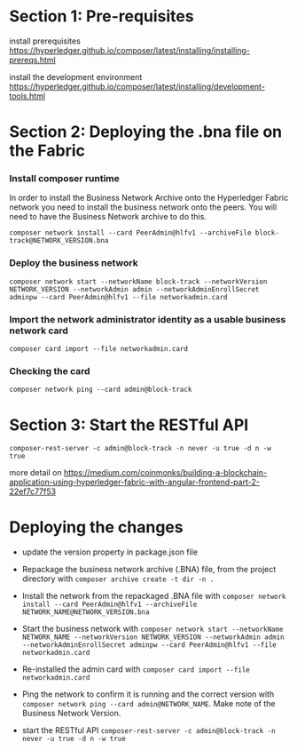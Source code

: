 # Section 1: Pre-requisites
install prerequisites
https://hyperledger.github.io/composer/latest/installing/installing-prereqs.html

install the development environment
https://hyperledger.github.io/composer/latest/installing/development-tools.html

# Section 2: Deploying the .bna file on the Fabric
### Install composer runtime
In order to install the Business Network Archive onto the Hyperledger Fabric network you need to install the business network onto the peers. You will need to have the Business Network archive to do this.

`composer network install --card PeerAdmin@hlfv1 --archiveFile
block-track@NETWORK_VERSION.bna`

### Deploy the business network
`composer network start --networkName block-track --networkVersion NETWORK_VERSION --networkAdmin admin --networkAdminEnrollSecret adminpw --card PeerAdmin@hlfv1 --file networkadmin.card`

### Import the network administrator identity as a usable business network card
`composer card import --file networkadmin.card`

### Checking the card
`composer network ping --card admin@block-track`

# Section 3: Start the RESTful API
`composer-rest-server -c admin@block-track -n never -u true -d n -w true`

more detail on https://medium.com/coinmonks/building-a-blockchain-application-using-hyperledger-fabric-with-angular-frontend-part-2-22ef7c77f53

# Deploying the changes

* update the version property in package.json file

* Repackage the business network archive (.BNA) file, from the project directory with `composer archive create -t dir -n . `

* Install the network from the repackaged .BNA file with `composer network install --card PeerAdmin@hlfv1 --archiveFile NETWORK_NAME@NETWORK_VERSION.bna`

* Start the business network with `composer network start --networkName NETWORK_NAME --networkVersion NETWORK_VERSION --networkAdmin admin --networkAdminEnrollSecret adminpw --card PeerAdmin@hlfv1 --file networkadmin.card`

* Re-installed the admin card with `composer card import --file networkadmin.card`

* Ping the network to confirm it is running and the correct version with `composer network ping --card admin@NETWORK_NAME`. Make note of the Business Network Version.

* start the RESTful API `composer-rest-server -c admin@block-track -n never -u true -d n -w true`

